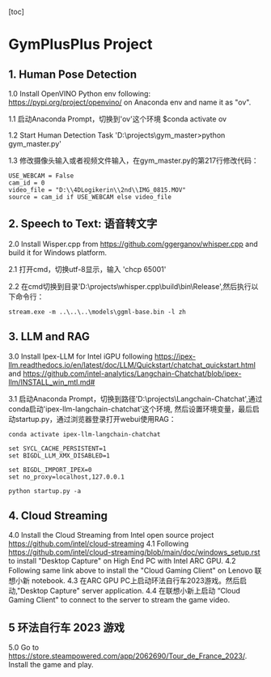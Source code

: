 [toc]

# GymPlusPlus Project

## 1. Human Pose Detection
1.0 Install OpenVINO Python env following: https://pypi.org/project/openvino/ on Anaconda env and name it as "ov".

1.1 启动Anaconda Prompt，切换到'ov'这个环境
 $conda activate ov

1.2 Start Human Detection Task
 'D:\projects\gym_master>python gym_master.py'

1.3 修改摄像头输入或者视频文件输入，在gym_master.py的第217行修改代码：
```
USE_WEBCAM = False
cam_id = 0
video_file = "D:\\4DLogikerin\\2nd\\IMG_0815.MOV"
source = cam_id if USE_WEBCAM else video_file
```

## 2. Speech to Text: 语音转文字

2.0 Install Wisper.cpp from https://github.com/ggerganov/whisper.cpp and build it for Windows platform.

2.1 打开cmd，切换utf-8显示，输入
'chcp 65001'

2.2 在cmd切换到目录'D:\projects\whisper.cpp\build\bin\Release',然后执行以下命令行：
```
stream.exe -m ..\..\..\models\ggml-base.bin -l zh
```

## 3. LLM and RAG

3.0 Install Ipex-LLM for Intel iGPU following https://ipex-llm.readthedocs.io/en/latest/doc/LLM/Quickstart/chatchat_quickstart.html and https://github.com/intel-analytics/Langchain-Chatchat/blob/ipex-llm/INSTALL_win_mtl.md# 

3.1 启动Anaconda Prompt，切换到路径'D:\projects\Langchain-Chatchat',通过conda启动'ipex-llm-langchain-chatchat'这个环境, 然后设置环境变量，最后启动startup.py，通过浏览器登录打开webui使用RAG：

```
conda activate ipex-llm-langchain-chatchat

set SYCL_CACHE_PERSISTENT=1
set BIGDL_LLM_XMX_DISABLED=1

set BIGDL_IMPORT_IPEX=0
set no_proxy=localhost,127.0.0.1

python startup.py -a
```

## 4. Cloud Streaming

4.0 Install the Cloud Streaming from Intel open source project https://github.com/intel/cloud-streaming
4.1 Following https://github.com/intel/cloud-streaming/blob/main/doc/windows_setup.rst to install "Desktop Capture" on High End PC with Intel ARC GPU.
4.2 Following same link above to install the "Cloud Gaming Client" on Lenovo 联想小新 notebook.
4.3 在ARC GPU PC上启动环法自行车2023游戏。然后启动,"Desktop Capture" server application.
4.4 在联想小新上启动 “Cloud Gaming Client" to connect to the server to stream the game video.

## 5 环法自行车 2023 游戏

5.0 Go to https://store.steampowered.com/app/2062690/Tour_de_France_2023/. Install the game and play.


